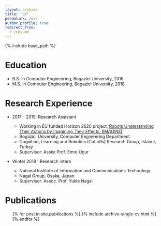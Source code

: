 ```yaml
---
layout: archive
title: "CV"
permalink: /cv/
author_profile: true
redirect_from:
  - /resume
---
```


{% include base_path %}

Education
======
* B.S. in Computer Engineering, Bogazici University, 2016
* M.S. in Computer Engineering, Bogazici University, 2018

Research Experience
======
* 2017 - 2019: Research Assistant
  * Working in EU funded Horizon 2020 project, [Robots Understanding Their Actions by Imagining Their Effects. (IMAGINE)](https://imagine-h2020.eu/start)
  * Bogazici University, Computer Engineering Department
  * Cognition, Learning and Robotics (CoLoRs) Research Group, Istabul, Turkey 
  * Supervisor: Assist Prof. Emre Ugur

* Winter 2018 : Research Intern
  * National Institute of Information and Communications Technology
  * Nagai Group, Osaka, Japan
  * Supervisor: Assoc. Prof. Yukie Nagai
  

Publications
======
  <ul>{% for post in site.publications %}
    {% include archive-single-cv.html %}
  {% endfor %}</ul>

